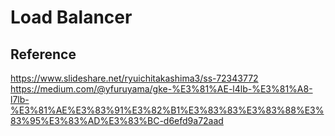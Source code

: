 # Load Balancer

## Reference

<https://www.slideshare.net/ryuichitakashima3/ss-72343772>
<https://medium.com/@yfuruyama/gke-%E3%81%AE-l4lb-%E3%81%A8-l7lb-%E3%81%AE%E3%83%91%E3%82%B1%E3%83%83%E3%83%88%E3%83%95%E3%83%AD%E3%83%BC-d6efd9a72aad>
